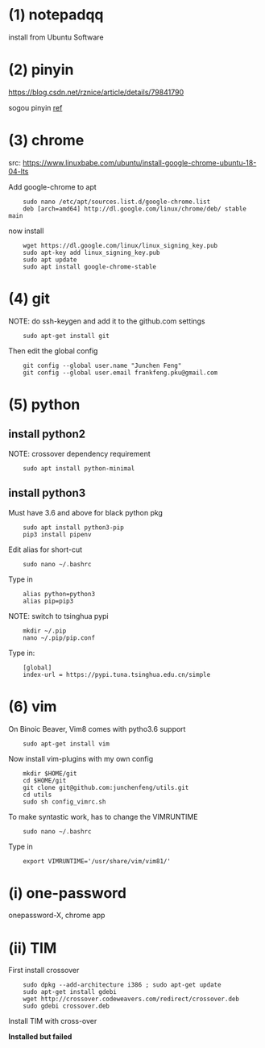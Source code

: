 # (1) notepadqq
install from Ubuntu Software

# (2) pinyin
https://blog.csdn.net/rznice/article/details/79841790

sogou pinyin [ref](https://my.oschina.net/inuxor/blog/1791548)


# (3) chrome
src: https://www.linuxbabe.com/ubuntu/install-google-chrome-ubuntu-18-04-lts

Add google-chrome to apt

        sudo nano /etc/apt/sources.list.d/google-chrome.list
        deb [arch=amd64] http://dl.google.com/linux/chrome/deb/ stable main

now install

        wget https://dl.google.com/linux/linux_signing_key.pub
        sudo apt-key add linux_signing_key.pub
        sudo apt update
        sudo apt install google-chrome-stable
		
		
# (4) git
NOTE: do ssh-keygen and add it to the github.com settings
        
        sudo apt-get install git
        
Then edit the global config

        git config --global user.name "Junchen Feng"
        git config --global user.email frankfeng.pku@gmail.com

# (5) python
## install python2
NOTE: crossover dependency requirement

        sudo apt install python-minimal
## install python3 
Must have 3.6 and above for black python pkg

        sudo apt install python3-pip
        pip3 install pipenv

Edit alias for short-cut

        sudo nano ~/.bashrc        

Type in 

        alias python=python3
        alias pip=pip3

NOTE: switch to tsinghua pypi

        mkdir ~/.pip
        nano ~/.pip/pip.conf

Type in:

		[global]
		index-url = https://pypi.tuna.tsinghua.edu.cn/simple

# (6) vim
On Binoic Beaver, Vim8 comes with pytho3.6 support

        sudo apt-get install vim

Now install vim-plugins with my own config

        mkdir $HOME/git
        cd $HOME/git
        git clone git@github.com:junchenfeng/utils.git
        cd utils
        sudo sh config_vimrc.sh

To make syntastic work, has to change the VIMRUNTIME

        sudo nano ~/.bashrc

Type in

        export VIMRUNTIME='/usr/share/vim/vim81/'




# (i) one-password
onepassword-X, chrome app

# (ii) TIM
First install crossover

        sudo dpkg --add-architecture i386 ; sudo apt-get update
        sudo apt-get install gdebi
        wget http://crossover.codeweavers.com/redirect/crossover.deb
        sudo gdebi crossover.deb

Install TIM with cross-over

**Installed but failed**


